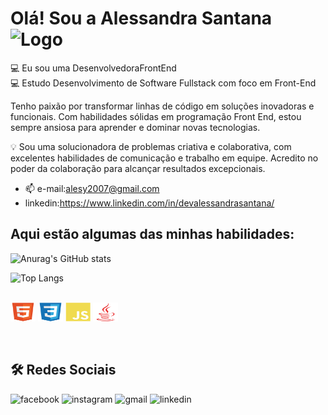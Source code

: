 
# Olá! Sou a Alessandra Santana ![Logo](https://www.tomethiago.com.br/assets/computer.svg)

💻 Eu sou uma DesenvolvedoraFrontEnd <br>
💻 Estudo Desenvolvimento de Software Fullstack com foco em Front-End <br>


 Tenho paixão por transformar linhas de código em soluções inovadoras e funcionais. Com habilidades sólidas em programação Front End, estou sempre ansiosa para aprender e dominar novas tecnologias.

💡 Sou uma solucionadora de problemas criativa e colaborativa, com excelentes habilidades de comunicação e trabalho em equipe. Acredito no poder da colaboração para alcançar resultados excepcionais.

- 📫  e-mail:alesy2007@gmail.com
- linkedin:https://www.linkedin.com/in/devalessandrasantana/
  
## Aqui estão algumas das minhas habilidades:
  ![Anurag's GitHub stats](https://github-readme-stats.vercel.app/api?username=alesyfrontend&show_icons=true&theme=transparent)

![Top Langs](https://github-readme-stats-git-masterrstaa-rickstaa.vercel.app/api/top-langs/?username=alesyfrontend&layout=compact&bg_color=000&border_color=30A3DC&title_color=E94D5F&text_color=FFF)







  

<div style="display: inline_block"><br>
  <img align="center" alt="Rafa-HTML" height="30" width="40" src="https://raw.githubusercontent.com/devicons/devicon/master/icons/html5/html5-original.svg">
  <img align="center" alt="Rafa-CSS" height="30" width="40" src="https://raw.githubusercontent.com/devicons/devicon/master/icons/css3/css3-original.svg">
  <img align="center" alt="Rafa-Js" height="30" width="40" src="https://raw.githubusercontent.com/devicons/devicon/master/icons/javascript/javascript-plain.svg">
   <img align="center" alt="Rafa-Jv" height="30" width="40" src="https://raw.githubusercontent.com/devicons/devicon/master/icons/java/java-plain.svg">
</div>
<br> <br>
<div> 



  
## 🛠 Redes Sociais

![facebook](https://img.shields.io/badge/facebook-%235865f2.svg?style=for-the-badge&logo=facebook&logoColor=white)
![instagram](https://img.shields.io/badge/instagram-%23E4405F.svg?style=for-the-badge&logo=instagram&logoColor=black)
![gmail](https://img.shields.io/badge/Gmail-d4836?style=for-the-badge&logo=gmail&logoColor=red)
![linkedin](https://img.shields.io/badge/linkedin-%235865f2.svg?style=for-the-badge&logo=linkedin&logoColor=white)




  
